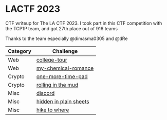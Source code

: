 # LACTF 2023
CTF writeup for The LA CTF 2023. I took part in this CTF competition with the TCP1P team, and got 27th place out of 916 teams

Thanks to the team especially @dimasma0305 and @dRe

| Category | Challenge
| --- | --- |
| Web | [college-tour](/LACTF%202023/college-tour/)
| Web | [my-chemical-romance](/LACTF%202023/my-chemical-romance/)
| Crypto | [one-more-time-pad](/LACTF%202023/one-more-time-pad/)
| Crypto | [rolling in the mud](/LACTF%202023/rolling%20in%20the%20mud/)
| Misc | [discord](/LACTF%202023/discord/)
| Misc | [hidden in plain sheets](/LACTF%202023/hidden%20in%20plain%20sheets/)
| Misc | [hike to where](/LACTF%202023/hike%20to%20where/)
